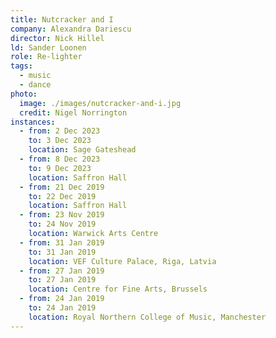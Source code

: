```yaml
---
title: Nutcracker and I
company: Alexandra Dariescu
director: Nick Hillel
ld: Sander Loonen
role: Re-lighter
tags:
  - music
  - dance
photo:
  image: ./images/nutcracker-and-i.jpg
  credit: Nigel Norrington
instances:
  - from: 2 Dec 2023
    to: 3 Dec 2023
    location: Sage Gateshead
  - from: 8 Dec 2023
    to: 9 Dec 2023
    location: Saffron Hall
  - from: 21 Dec 2019
    to: 22 Dec 2019
    location: Saffron Hall
  - from: 23 Nov 2019
    to: 24 Nov 2019
    location: Warwick Arts Centre
  - from: 31 Jan 2019
    to: 31 Jan 2019
    location: VEF Culture Palace, Riga, Latvia
  - from: 27 Jan 2019
    to: 27 Jan 2019
    location: Centre for Fine Arts, Brussels
  - from: 24 Jan 2019
    to: 24 Jan 2019
    location: Royal Northern College of Music, Manchester
---
```

